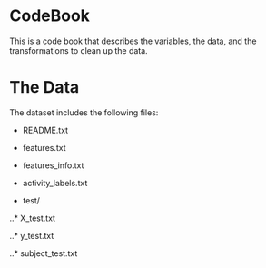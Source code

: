 # CodeBook

This is a code book that describes the variables, the data, and the transformations to clean up the data.

# The Data

The dataset includes the following files:

- README.txt

- features.txt

- features_info.txt

- activity_labels.txt

- test/

..* X_test.txt

..* y_test.txt

..* subject_test.txt
